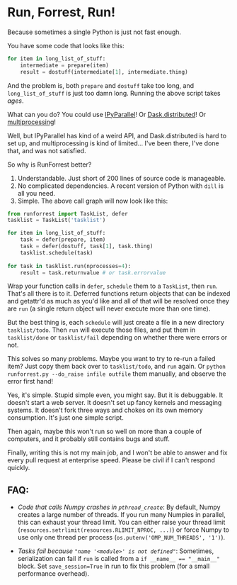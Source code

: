 # Run, Forrest, Run!

Because sometimes a single Python is just not fast enough.

You have some code that looks like this:

```python
for item in long_list_of_stuff:
    intermediate = prepare(item)
    result = dostuff(intermediate[1], intermediate.thing)
```

And the problem is, both `prepare` and `dostuff` take too long, and
`long_list_of_stuff` is just too damn long. Running the above script
takes *ages*.

What can you do? You could use [IPyParallel][ip]!
Or [Dask.distributed][dd]! Or [multiprocessing][mp]!

[ip]: https://ipyparallel.readthedocs.io/en/latest/
[dd]: https://distributed.readthedocs.io/en/latest/
[mp]: https://docs.python.org/3.6/library/multiprocessing.html

Well, but IPyParallel has kind of a weird API, and Dask.distributed is
hard to set up, and multiprocessing is kind of limited... I've been
there, I've done that, and was not satisfied.

So why is RunForrest better? 

1. Understandable. Just short of 200 lines of source code is manageable.
2. No complicated dependencies. A recent version of Python with `dill` is all you need.
3. Simple. The above call graph will now look like this:

```python
from runforrest import TaskList, defer
tasklist = TaskList('tasklist')

for item in long_list_of_stuff:
    task = defer(prepare, item)
    task = defer(dostuff, task[1], task.thing)
    tasklist.schedule(task)
    
for task in tasklist.run(nprocesses=4):
    result = task.returnvalue # or task.errorvalue
```

Wrap your function calls in `defer`, `schedule` them to a `TaskList`,
then `run`. That's all there is to it. Deferred functions return
objects that can be indexed and getattr'd as much as you'd like and
all of that will be resolved once they are `run` (a single return
object will never execute more than one time).

But the best thing is, each `schedule` will just create a file in a
new directory `tasklist/todo`. Then `run` will execute those files,
and put them in `tasklist/done` or `tasklist/fail` depending on
whether there were errors or not.

This solves so many problems. Maybe you want to try to re-run a failed
item? Just copy them back over to `tasklist/todo`, and `run` again. Or
`python runforrest.py --do_raise infile outfile` them manually, and
observe the error first hand!

Yes, it's simple. Stupid simple even, you might say. But it is
debuggable. It doesn't start a web server. It doesn't set up fancy
kernels and messaging systems. It doesn't fork three ways and chokes
on its own memory consumption. It's just one simple script.

Then again, maybe this won't run so well on more than a couple of
computers, and it probably still contains bugs and stuff.

Finally, writing this is not my main job, and I won't be able to
answer and fix every pull request at enterprise speed. Please be civil
if I can't respond quickly.

## FAQ:

- *Code that calls Numpy crashes in `pthread_create`*: By default,
  Numpy creates a large number of threads. If you run many Numpies in
  parallel, this can exhaust your thread limit. You can either raise
  your thread limit 
  (`resources.setrlimit(resources.RLIMIT_NPROC, ...)`) or force Numpy
  to use only one thread per process 
  (`os.putenv('OMP_NUM_THREADS', '1')`).

- *Tasks fail because `"name '<module>' is not defined"`*: Sometimes,
  serialization can fail if `run` is called from a 
  `if __name__ == "__main__"` block. Set `save_session=True` in run
  to fix this problem (for a small performance overhead).
